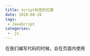 ```yaml
---
title: script标签的位置
date: 2018-08-28
tags:
 - JavaScript
categories:
 -  js
---
```


在我们编写代码的时候，会在页面内使用<script>标签来写JS，虽然理论上script标签的位置放在哪里可以，但是还是有一点区别的。


### 为什么很多人把script标签放在底部？

　　初学者在学习JS的时候看见很多DEMO里面的script标签写在底部，但是却不是很清楚为什么，下面来解释一下：

　　虽然理论上放在哪里都是可以的，但是对于前端页面优化来讲，还是放在底部是最佳的，因为如果JS执行出现错误了，最起码页面中的元素还能加载出来，因为DOM文档是从上往下的顺序执行的。
　　
　　
### script标签在body标签内还是外？

　许多人认为只要放在底部了，无论是“body标签闭合之前”还是在“body标签闭合之后”都是一样的，其实还是有差别的，因为从HTML 2.0起放在“body标签闭合之后”就是不合标准的。之所以但是浏览器却不会报错，是因为如果在“body标签闭合之后”后再出现script或任何元素的开始标签，都是parseerror，浏览器会忽略之前的</body>，即视作仍旧在body内。所以实际效果和写在“body标签闭合之前”之前是没有区别的。

　　**所以，只要是让浏览器做了多余的事都是不好的，虽然差别细微，但是还是应该按照标准来，放在“body标签闭合之前”。**

下面我们举个例子：


```html
<!DOCTYPE HTML>
<html>
    <head>
        <title> </title>
    </head>
    <body>
    
    
        <script type="text/javascript"></script>    
    </body>
</html>

```

